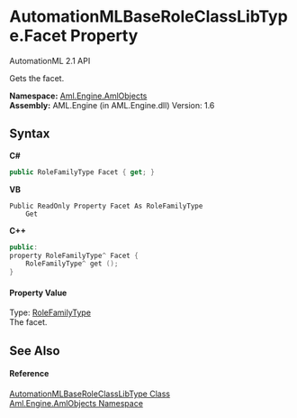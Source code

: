 # AutomationMLBaseRoleClassLibType.Facet Property 
AutomationML 2.1 API 

Gets the facet.

**Namespace:**&nbsp;<a href="N_Aml_Engine_AmlObjects">Aml.Engine.AmlObjects</a><br />**Assembly:**&nbsp;AML.Engine (in AML.Engine.dll) Version: 1.6

## Syntax

**C#**<br />
``` C#
public RoleFamilyType Facet { get; }
```

**VB**<br />
``` VB
Public ReadOnly Property Facet As RoleFamilyType
	Get
```

**C++**<br />
``` C++
public:
property RoleFamilyType^ Facet {
	RoleFamilyType^ get ();
}
```


#### Property Value
Type: <a href="T_Aml_Engine_CAEX_RoleFamilyType">RoleFamilyType</a><br />The facet.

## See Also


#### Reference
<a href="T_Aml_Engine_AmlObjects_AutomationMLBaseRoleClassLibType">AutomationMLBaseRoleClassLibType Class</a><br /><a href="N_Aml_Engine_AmlObjects">Aml.Engine.AmlObjects Namespace</a><br />